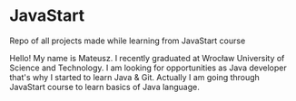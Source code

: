 # JavaStart
Repo of all projects made while learning from JavaStart course

Hello!
My name is Mateusz. I recently graduated at Wrocław University of Science and Technology. I am looking for opportunities as Java
developer that's why I started to learn Java & Git. Actually I am going through JavaStart course to learn basics of Java language.
